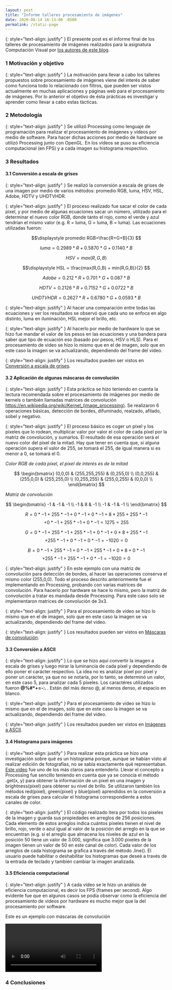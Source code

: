 ```yaml
---
layout: post
title: "Informe talleres procesamiento de imágenes"
date: 2020-06-14 16:13:00 -0500
permalink: /static-page
---
```


{: style="text-align: justify" }
El presente post es el informe final de los talleres de procesamiento de imágenes realizados para la asignatura Computación Visual por [los autores de este blog]({{site.baseurl}}/about/).

### 1 Motivación y objetivo

{: style="text-align: justify" }
La motivación para llevar a cabo los talleres propuestos sobre procesamiento de imágenes viene del interés de saber como funciona todo lo relacionado con filtros, que pueden ser vistos actualmente en muchas aplicaciones y páginas web para el procesamiento de imágenes. Por lo anterior el objetivo de ésta prácticas es investigar y aprender como llevar a cabo estas tácticas.

### 2 Metodología

{: style="text-align: justify" }
Se utilizó Processing como lenguaje de programación para realizar el procesamiento de imágenes y vídeos por medio de software. Para hacer dichas acciones por medio de hardware se utilizó Processing junto con OpenGL. En los vídeos se puso su eficiencia computacional (en FPS) y a cada imagen su histograma respectivo.

### 3 Resultados

#### 3.1 Conversión a escala de grises

{: style="text-align: justify" }
Se realizó la conversión a escala de grises de una imagen por medio de varios métodos: promedio RGB, luma, HSV, HSL, Adobe, HDTV y UHDTVHDR.

{: style="text-align: justify" }
El proceso realizado fue sacar el color de cada píxel, y por medio de algunas ecuaciones sacar un número, utilizado para el determinar el nuevo color RGB, donde tanto el rojo, como el verde y azul tendrían el mismo valor (e.g. R = luma, G = luma, B = luma). Las ecuaciones utilizadas fueron:

$$\displaystyle promedio RGB=\frac{R+G+B}{3} $$

$$\displaystyle luma = 0.2989*R + 0.5870*G + 0.1140*B $$

$$\displaystyle HSV = max(R,G,B) $$

$$\displaystyle HSL = \frac{max(R,G,B) + min(R,G,B)}{2} $$

$$\displaystyle Adobe = 0.212*R + 0.701*G + 0.087*B $$

$$\displaystyle HDTV = 0.2126*R + 0.7152*G + 0.0722*B $$

$$\displaystyle UHDTVHDR = 0.2627*R + 0.6780*G + 0.0593*B $$

{: style="text-align: justify" }
Al hacer una comparación entre todas las ecuaciones y ver los resultados se observó que cada uno se enfoca en algo distinto, luma en iluminación, HSL mejor el brillo, etc.

{: style="text-align: justify" }
Al hacerlo por medio de hardware lo que se hizo fue mandar el valor de los pesos en las ecuaciones y una bandera para saber que tipo de ecuación eso (basado por pesos, HSV o HLS). Para el procesamiento de video se hizo lo mismo que en el de imagen, solo que en este caso la imagen se va actualizando, dependiendo del frame del video.

{: style="text-align: justify" }
Los resultados pueden ser vistos en [Conversión a escala de grises](site.baseurl/grayscale/).

#### 3.2 Aplicación de algunas máscaras de convolución

{: style="text-align: justify" }
Esta práctica se hizo teniendo en cuenta la lectura recomendada sobre el procesamiento de imágenes por medio de kernels o también llamadas matrices de convolución https://en.wikipedia.org/wiki/Kernel_(image_processing). Se realizaron 6 operaciones básicas, detección de bordes, difuminado, realzado, afilado, sobel y negativo.

{: style="text-align: justify" }
El proceso básico es coger un píxel y los pixeles que lo rodean, multiplicar valor por valor el color de cada píxel por la matriz de convolución, y sumarlos. El resultado de esa operación será el nuevo color del píxel de la mitad. Hay que tener en cuenta que, si alguna operación supera el valor de 255, se tomará el 255, de igual manera si es menor a 0, se tomará el 0.

_Color RGB de cada píxel, el píxel de interés es de la mitad_

$$
\begin{bmatrix}
(0,0,0) & (255,255,255) & (0,255,0) \\
(0,0,255) & (255,0,0) & (255,255,0) \\
(0,255,255) & (255,0,255) & (0,0,0) \\
\end{bmatrix}
$$

_Matriz de convolución_

$$
\begin{bmatrix}
-1 & -1 & -1 \\
-1 & 8 & -1 \\
-1 & -1 & -1 \\
\end{bmatrix}
$$

$$\displaystyle R = 0*-1 + 255*-1 + 0*-1 + 0*-1 + 8*255 + 255*-1$$
$$+ 0*-1 + 255*-1 + 0*-1 = 1275 = 255$$

$$\displaystyle G = 0*-1 + 255*-1 + 255*-1 + 0*-1 + 0*8 + 255*-1$$
$$+ 255*-1 + 0*-1 + 0*-1 = -1020 = 0$$

$$\displaystyle B = 0*-1 + 255*-1 + 0*-1 + 255*-1 + 0*8 + 0*-1$$
$$+ 255*-1 + 255*-1 + 0*-1 = -1020 = 0$$

{: style="text-align: justify" }
En este ejemplo con una matriz de convolución para detección de bordes, al hacer las operaciones conserva el mismo color (255,0,0). Todo el proceso descrito anteriormente fue el implementando en Processing, probando con varias matrices de convolución. Para hacerlo por hardware se hace lo mismo, pero la matriz de convolución a tratar es mandada desde Processing. Para este caso solo se implementaron matrices de convolución de 3x3.

{: style="text-align: justify" }
Para el procesamiento de video se hizo lo mismo que en el de imagen, solo que en este caso la imagen se va actualizando, dependiendo del frame del video.

{: style="text-align: justify" }
Los resultados pueden ser vistos en [Máscaras de convolución]({{site.baseurl}}/masks-for-pictures/).

#### 3.3 Conversión a ASCII

{: style="text-align: justify" }
Lo que se hizo aquí convertir la imagen a escala de grises y luego mirar la luminancia de cada píxel y dependiendo de ello poner el carácter respectivo. La idea no es analizar píxel por píxel y poner un carácter, ya que no se notaría, por lo tanto, se determinó un valor, en este caso 5, para analizar cada 5 pixeles. Los caractéres utilizados fueron <strong>@%#\*+=-:. </strong>. Están del más denso @, al menos denso, el espacio en blanco.

{: style="text-align: justify" }
Para el procesamiento de video se hizo lo mismo que en el de imagen, solo que en este caso la imagen se va actualizando, dependiendo del frame del video.

{: style="text-align: justify" }
Los resultados pueden ser vistos en [Imágenes a ASCII]({{site.baseurl}}/image-to-ascii/).

#### 3.4 Histograma para imágenes

{: style="text-align: justify" }
Para realizar esta práctica se hizo una investigación sobre qué es un histograma porque, aunque se habían visto al realizar edición de fotografías, no se sabía exactamente qué representaban. [Este video](https://www.youtube.com/watch?v=2LhfSgrjdGo) fue uno de los más claros para entenderlo. Llevar el concepto a Processing fue sencillo teniendo en cuenta que ya se conocía el método .get(x, y) para obtener la información de un pixel en una imagen y brightness(pixel) para obtener su nivel de brillo. Se utilizaron también los métodos red(pixel), green(pixel) y blue(pixel) aprendidos en la conversión a escala de grises para calcular el histograma correspondiente a estos canales de color.

{: style="text-align: justify" }
El código realizado itera por todos los pixeles de la imagen y guarda sus propiedades en arreglos de 256 posiciones. Cada elemento de estos arreglos indica cuántos pixeles tienen el nivel de brillo, rojo, verde o azul igual al valor de la posición del arreglo en la que se encuentran (e.g. si el arreglo que almacena los niveles de azul en la posición 50 tiene un valor de 3.000, significa que 3.000 pixeles de la imagen tienen un valor de 50 en este canal de color). Cada valor de los arreglos de cada histograma se grafica a través del método .line(). El usuario puede habilitar o deshabilitar los histogramas que deseé a través de la entrada de teclado y también cambiar la imagen analizada.

#### 3.5 Eficiencia computacional

{: style="text-align: justify" }
A cada vídeo se le hizo un análisis de eficiencia computacional, es decir los FPS (frames per second). Algo evidente fue que en algunos casos se podía observar como la eficiencia del procesamiento de videos por hardware es mucho mejor que la del procesamiento por software.

Este es un ejemplo con máscaras de convolución

<video autoplay  controls>
  <source src="/videos/grayscale_vid.mp4" type="video/mp4">
</video>

### 4 Conclusiones
